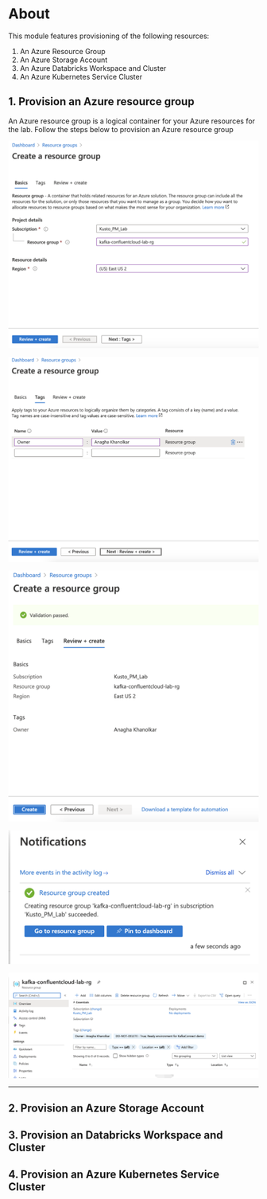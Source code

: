# About

This module features provisioning of the following resources:
1. An Azure Resource Group
2. An Azure Storage Account
3. An Azure Databricks Workspace and Cluster
4. An Azure Kubernetes Service Cluster

## 1. Provision an Azure resource group
An Azure resource group is a logical container for your Azure resources for the lab.  Follow the steps below to provision an Azure resource group<br>


![RG](images/01-rg-01.png)

![RG](images/01-rg-02.png)

![RG](images/01-rg-03.png)

![RG](images/01-rg-04.png)

![RG](images/01-rg-05.png)

<hr>

## 2. Provision an Azure Storage Account


## 3. Provision an Databricks Workspace and Cluster


## 4. Provision an Azure Kubernetes Service Cluster
